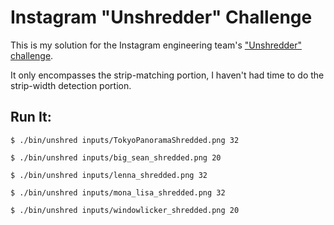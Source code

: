 Instagram "Unshredder" Challenge
================================

This is my solution for the Instagram engineering team's ["Unshredder"
challenge][unshred].

It only encompasses the strip-matching portion, I haven't had time to do
the strip-width detection portion.

Run It:
------

```
$ ./bin/unshred inputs/TokyoPanoramaShredded.png 32

$ ./bin/unshred inputs/big_sean_shredded.png 20

$ ./bin/unshred inputs/lenna_shredded.png 32

$ ./bin/unshred inputs/mona_lisa_shredded.png 32

$ ./bin/unshred inputs/windowlicker_shredded.png 20
```

[unshred]: http://instagram-engineering.tumblr.com/post/12651721845/instagram-engineering-challenge-the-unshredder
